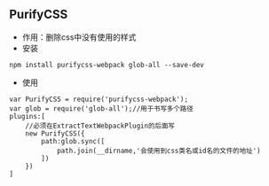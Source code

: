 ## PurifyCSS

* 作用：删除css中没有使用的样式
* 安装

```
npm install purifycss-webpack glob-all --save-dev
```

* 使用

```
var PurifyCSS = require('purifycss-webpack');
var glob = require('glob-all');//用于书写多个路径
plugins:[
    //必须在ExtractTextWebpackPlugin的后面写
    new PurifyCSS({
        path:glob.sync([
            path.join(__dirname,'会使用到css类名或id名的文件的地址')
        ])
    })
]
```



